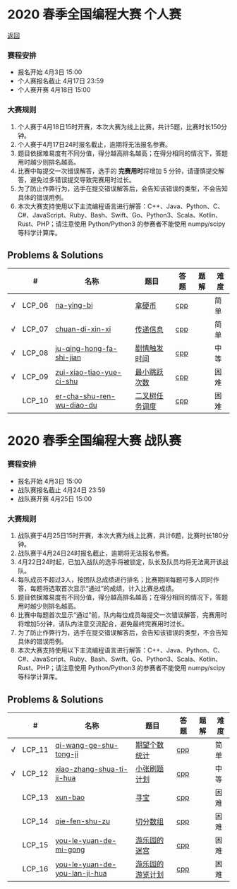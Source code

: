 # 2020 春季全国编程大赛 个人赛

[返回](../../README.md)

### 赛程安排

- 报名开始 4月3日 15:00
- 个人赛报名截止 4月17日 23:59
- 个人赛开赛 4月18日 15:00

### 大赛规则

1. 个人赛于4月18日15时开赛，本次大赛为线上比赛，共计5题，比赛时长150分钟。
2. 个人赛于4月17日24时报名截止，逾期将无法报名参赛。
3. 题目依据难易度有不同分值，得分越高排名越高；在得分相同的情况下，答题用时越少则排名越高。
4. 比赛中每提交一次错误解答，选手的 **完赛用时**将增加 5 分钟，请谨慎提交解答，避免过多错误提交导致完赛用时过长。
5. 为了防止作弊行为，选手在提交错误解答后，会告知该错误的类型，不会告知具体的错误用例。
6. 本次大赛支持使用以下主流编程语言进行解答：C++、Java、Python、C、C#、JavaScript、Ruby、Bash、Swift、Go、Python3、Scala、Kotlin、Rust、PHP；请注意使用 Python/Python3 的参赛者不能使用 numpy/scipy 等科学计算库。          

## Problems & Solutions

|     | #   | 名称                 | 题目                  | 答题          | 题解 | 难度 |
| --- | --- | -------------------- | --------------------- | ------------- | ---- | ---- |
| √ | LCP_06 | [na-ying-bi](../../problems/na-ying-bi) | [拿硬币](../../problems/na-ying-bi/README.md) | [cpp](../../problems/na-ying-bi/SOLUTION.cpp) |   | 简单 |
| √ | LCP_07 | [chuan-di-xin-xi](../../problems/chuan-di-xin-xi) | [传递信息](../../problems/chuan-di-xin-xi/README.md) | [cpp](../../problems/chuan-di-xin-xi/SOLUTION.cpp) |   | 简单 |
| √ | LCP_08 | [ju-qing-hong-fa-shi-jian](../../problems/ju-qing-hong-fa-shi-jian) | [剧情触发时间](../../problems/ju-qing-hong-fa-shi-jian/README.md) | [cpp](../../problems/ju-qing-hong-fa-shi-jian/SOLUTION.cpp) |   | 中等 |
| √ | LCP_09 | [zui-xiao-tiao-yue-ci-shu](../../problems/zui-xiao-tiao-yue-ci-shu) | [最小跳跃次数](../../problems/zui-xiao-tiao-yue-ci-shu/README.md) | [cpp](../../problems/zui-xiao-tiao-yue-ci-shu/SOLUTION.cpp) |   | 困难 |
|   | LCP_10 | [er-cha-shu-ren-wu-diao-du](../../problems/er-cha-shu-ren-wu-diao-du) | [二叉树任务调度](../../problems/er-cha-shu-ren-wu-diao-du/README.md) | [cpp](../../problems/er-cha-shu-ren-wu-diao-du/SOLUTION.cpp) | | 困难 |

# 2020 春季全国编程大赛 战队赛

### 赛程安排

- 报名开始 4月3日 15:00
- 战队赛报名截止 4月24日 23:59
- 战队赛开赛 4月25日 15:00


### 大赛规则
1. 战队赛于4月25日15时开赛，本次大赛为线上比赛，共计6题，比赛时长180分钟。
2. 战队赛于4月24日24时报名截止，逾期将无法报名参赛。
3. 4月22日24时起，已加入战队的选手将被锁定，队长及队员均将无法离开该战队。
4. 每队成员不超过3人，按团队总成绩进行排名；比赛期间每题可多人同时作答，每题将选取首次显示“通过”的成绩，计入比赛总成绩。
5. 题目依据难易度有不同分值，得分越高排名越高；在得分相同的情况下，答题用时越少则排名越高。
6. 比赛中每题首次显示“通过”前，队内每位成员每提交一次错误解答，完赛用时将增加5分钟，请队内注意交流配合，避免最终完赛用时过长。
7. 为了防止作弊行为，选手在提交错误解答后，会告知该错误的类型，不会告知具体的错误用例。
8. 本次大赛支持使用以下主流编程语言进行解答：C++、Java、Python、C、C#、JavaScript、Ruby、Bash、Swift、Go、Python3、Scala、Kotlin、Rust、PHP；请注意使用 Python/Python3 的参赛者不能使用 numpy/scipy 等科学计算库。

## Problems & Solutions

|     | #   | 名称                 | 题目                  | 答题          | 题解 | 难度 |
| --- | --- | -------------------- | --------------------- | ------------- | ---- | ---- |
| √ | LCP_11 | [qi-wang-ge-shu-tong-ji](../../problems/qi-wang-ge-shu-tong-ji) | [期望个数统计](../../problems/qi-wang-ge-shu-tong-ji/README.md) | [cpp](../../problems/qi-wang-ge-shu-tong-ji/SOLUTION.cpp) |   | 简单 |
| √ | LCP_12 | [xiao-zhang-shua-ti-ji-hua](../../problems/xiao-zhang-shua-ti-ji-hua) | [小张刷题计划](../../problems/xiao-zhang-shua-ti-ji-hua/README.md) | [cpp](../../problems/xiao-zhang-shua-ti-ji-hua/SOLUTION.cpp) |   | 中等 |
|   | LCP_13 | [xun-bao](../../problems/xun-bao) | [寻宝](../../problems/xun-bao/README.md) | [cpp](../../problems/xun-bao/SOLUTION.cpp) |   | 困难 |
|   | LCP_14 | [qie-fen-shu-zu](../../problems/qie-fen-shu-zu) | [切分数组](../../problems/qie-fen-shu-zu/README.md) | [cpp](../../problems/qie-fen-shu-zu/SOLUTION.cpp) |   | 困难 |
|   | LCP_15 | [you-le-yuan-de-mi-gong](../../problems/you-le-yuan-de-mi-gong) | [游乐园的迷宫](../../problems/you-le-yuan-de-mi-gong/README.md) | [cpp](../../problems/you-le-yuan-de-mi-gong/SOLUTION.cpp) | | 困难 |
|   | LCP_16 | [you-le-yuan-de-you-lan-ji-hua](../../problems/you-le-yuan-de-you-lan-ji-hua) | [游乐园的游览计划](../../problems/you-le-yuan-de-you-lan-ji-hua/README.md) | [cpp](../../problems/you-le-yuan-de-you-lan-ji-hua/SOLUTION.cpp) | | 困难 |